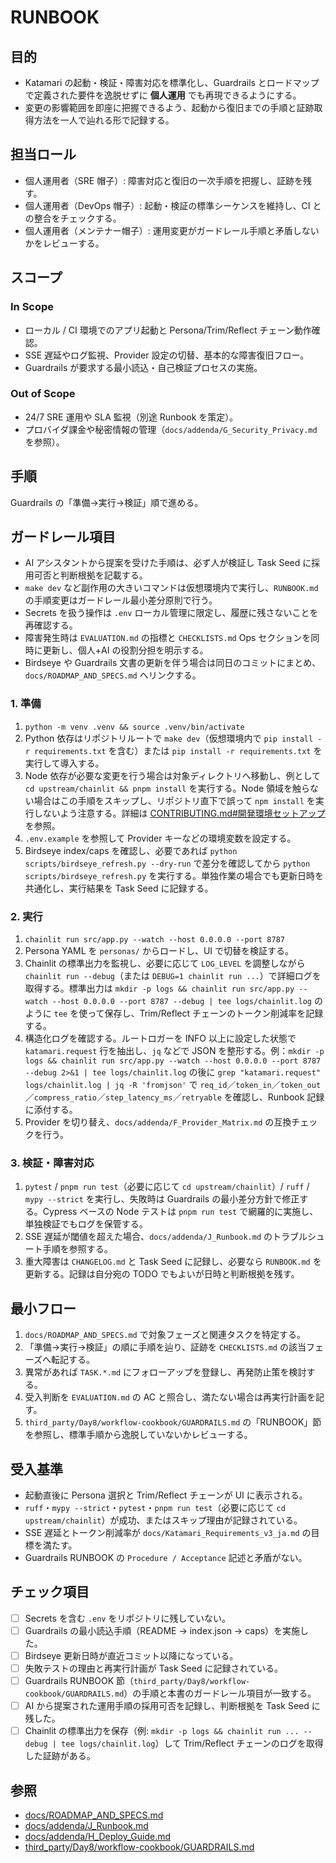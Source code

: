# RUNBOOK

## 目的
- Katamari の起動・検証・障害対応を標準化し、Guardrails とロードマップで定義された要件を逸脱せずに **個人運用** でも再現できるようにする。
- 変更の影響範囲を即座に把握できるよう、起動から復旧までの手順と証跡取得方法を一人で辿れる形で記録する。

## 担当ロール
- 個人運用者（SRE 帽子）: 障害対応と復旧の一次手順を把握し、証跡を残す。
- 個人運用者（DevOps 帽子）: 起動・検証の標準シーケンスを維持し、CI との整合をチェックする。
- 個人運用者（メンテナー帽子）: 運用変更がガードレール手順と矛盾しないかをレビューする。

## スコープ
### In Scope
- ローカル / CI 環境でのアプリ起動と Persona/Trim/Reflect チェーン動作確認。
- SSE 遅延やログ監視、Provider 設定の切替、基本的な障害復旧フロー。
- Guardrails が要求する最小読込・自己検証プロセスの実施。

### Out of Scope
- 24/7 SRE 運用や SLA 監視（別途 Runbook を策定）。
- プロバイダ課金や秘密情報の管理（`docs/addenda/G_Security_Privacy.md` を参照）。

## 手順
Guardrails の「準備→実行→検証」順で進める。

## ガードレール項目
- AI アシスタントから提案を受けた手順は、必ず人が検証し Task Seed に採用可否と判断根拠を記載する。
- `make dev` など副作用の大きいコマンドは仮想環境内で実行し、`RUNBOOK.md` の手順変更はガードレール最小差分原則で行う。
- Secrets を扱う操作は `.env` ローカル管理に限定し、履歴に残さないことを再確認する。
- 障害発生時は `EVALUATION.md` の指標と `CHECKLISTS.md` Ops セクションを同時に更新し、個人+AI の役割分担を明示する。
- Birdseye や Guardrails 文書の更新を伴う場合は同日のコミットにまとめ、`docs/ROADMAP_AND_SPECS.md` へリンクする。

### 1. 準備
1. `python -m venv .venv && source .venv/bin/activate`
2. Python 依存はリポジトリルートで `make dev`（仮想環境内で `pip install -r requirements.txt` を含む）または `pip install -r requirements.txt` を実行して導入する。
3. Node 依存が必要な変更を行う場合は対象ディレクトリへ移動し、例として `cd upstream/chainlit && pnpm install` を実行する。Node 領域を触らない場合はこの手順をスキップし、リポジトリ直下で誤って `npm install` を実行しないよう注意する。詳細は [CONTRIBUTING.md#開発環境セットアップ](CONTRIBUTING.md#開発環境セットアップ) を参照。
4. `.env.example` を参照して Provider キーなどの環境変数を設定する。
5. Birdseye index/caps を確認し、必要であれば `python scripts/birdseye_refresh.py --dry-run` で差分を確認してから `python scripts/birdseye_refresh.py` を実行する。単独作業の場合でも更新日時を共通化し、実行結果を Task Seed に記録する。

### 2. 実行
1. `chainlit run src/app.py --watch --host 0.0.0.0 --port 8787`
2. Persona YAML を `personas/` からロードし、UI で切替を検証する。
3. Chainlit の標準出力を監視し、必要に応じて `LOG_LEVEL` を調整しながら `chainlit run --debug`（または `DEBUG=1 chainlit run ...`）で詳細ログを取得する。標準出力は `mkdir -p logs && chainlit run src/app.py --watch --host 0.0.0.0 --port 8787 --debug | tee logs/chainlit.log` のように `tee` を使って保存し、Trim/Reflect チェーンのトークン削減率を記録する。
4. 構造化ログを確認する。ルートロガーを INFO 以上に設定した状態で `katamari.request` 行を抽出し、`jq` などで JSON を整形する。例：`mkdir -p logs && chainlit run src/app.py --watch --host 0.0.0.0 --port 8787 --debug 2>&1 | tee logs/chainlit.log` の後に `grep "katamari.request" logs/chainlit.log | jq -R 'fromjson'` で `req_id`／`token_in`／`token_out`／`compress_ratio`／`step_latency_ms`／`retryable` を確認し、Runbook 記録に添付する。
5. Provider を切り替え、`docs/addenda/F_Provider_Matrix.md` の互換チェックを行う。

### 3. 検証・障害対応
1. `pytest` / `pnpm run test`（必要に応じて `cd upstream/chainlit`）/ `ruff` / `mypy --strict` を実行し、失敗時は Guardrails の最小差分方針で修正する。Cypress ベースの Node テストは `pnpm run test` で網羅的に実施し、単独検証でもログを保管する。
2. SSE 遅延が閾値を超えた場合、`docs/addenda/J_Runbook.md` のトラブルシュート手順を参照する。
3. 重大障害は `CHANGELOG.md` と Task Seed に記録し、必要なら `RUNBOOK.md` を更新する。記録は自分宛の TODO でもよいが日時と判断根拠を残す。

## 最小フロー
1. `docs/ROADMAP_AND_SPECS.md` で対象フェーズと関連タスクを特定する。
2. 「準備→実行→検証」の順に手順を辿り、証跡を `CHECKLISTS.md` の該当フェーズへ転記する。
3. 異常があれば `TASK.*.md` にフォローアップを登録し、再発防止策を検討する。
4. 受入判断を `EVALUATION.md` の AC と照合し、満たない場合は再実行計画を記す。
5. `third_party/Day8/workflow-cookbook/GUARDRAILS.md` の「RUNBOOK」節を参照し、標準手順から逸脱していないかレビューする。

## 受入基準
- 起動直後に Persona 選択と Trim/Reflect チェーンが UI に表示される。
- `ruff`・`mypy --strict`・`pytest`・`pnpm run test`（必要に応じて `cd upstream/chainlit`）が成功、またはスキップ理由が記録されている。
- SSE 遅延とトークン削減率が `docs/Katamari_Requirements_v3_ja.md` の目標を満たす。
- Guardrails RUNBOOK の `Procedure / Acceptance` 記述と矛盾がない。

## チェック項目
- [ ] Secrets を含む `.env` をリポジトリに残していない。
- [ ] Guardrails の最小読込手順（README → index.json → caps）を実施した。
- [ ] Birdseye 更新日時が直近コミット以降になっている。
- [ ] 失敗テストの理由と再実行計画が Task Seed に記録されている。
- [ ] Guardrails RUNBOOK 節（`third_party/Day8/workflow-cookbook/GUARDRAILS.md`）の手順と本書のガードレール項目が一致する。
- [ ] AI から提案された運用手順の採用可否を記録し、判断根拠を Task Seed に残した。
- [ ] Chainlit の標準出力を保存（例: `mkdir -p logs && chainlit run ... --debug | tee logs/chainlit.log`）して Trim/Reflect チェーンのログを取得した証跡がある。

## 参照
- [docs/ROADMAP_AND_SPECS.md](docs/ROADMAP_AND_SPECS.md)
- [docs/addenda/J_Runbook.md](docs/addenda/J_Runbook.md)
- [docs/addenda/H_Deploy_Guide.md](docs/addenda/H_Deploy_Guide.md)
- [third_party/Day8/workflow-cookbook/GUARDRAILS.md](third_party/Day8/workflow-cookbook/GUARDRAILS.md)
